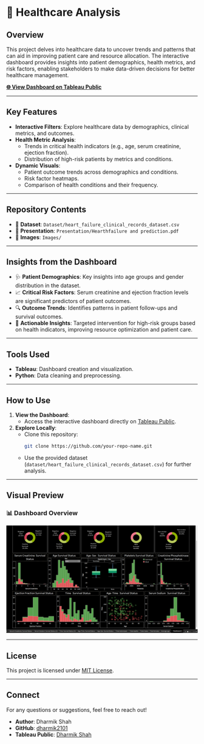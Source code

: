 # 🏥 Healthcare Analysis

## Overview
This project delves into healthcare data to uncover trends and patterns that can aid in improving patient care and resource allocation. The interactive dashboard provides insights into patient demographics, health metrics, and risk factors, enabling stakeholders to make data-driven decisions for better healthcare management.

**[🌐 View Dashboard on Tableau Public](https://public.tableau.com/app/profile/dharmik.shah2873/viz/HealthCare_Analysis/Dashboard1?publish=yes)**

---

## Key Features
- **Interactive Filters**: Explore healthcare data by demographics, clinical metrics, and outcomes.
- **Health Metric Analysis**:
  - Trends in critical health indicators (e.g., age, serum creatinine, ejection fraction).
  - Distribution of high-risk patients by metrics and conditions.
- **Dynamic Visuals**:
  - Patient outcome trends across demographics and conditions.
  - Risk factor heatmaps.
  - Comparison of health conditions and their frequency.

---

## Repository Contents
- 📂 **Dataset**: `Dataset/heart_failure_clinical_records_dataset.csv`
- 📂 **Presentation**: `Presentation/Hearthfailure and prediction.pdf`
- 📂 **Images**: `Images/`

---

## Insights from the Dashboard
- 🩺 **Patient Demographics**: Key insights into age groups and gender distribution in the dataset.
- 📈 **Critical Risk Factors**: Serum creatinine and ejection fraction levels are significant predictors of patient outcomes.
- 🔍 **Outcome Trends**: Identifies patterns in patient follow-ups and survival outcomes.
- 🌟 **Actionable Insights**: Targeted intervention for high-risk groups based on health indicators, improving resource optimization and patient care.

---

## Tools Used
- **Tableau**: Dashboard creation and visualization.
- **Python**: Data cleaning and preprocessing.

---

## How to Use
1. **View the Dashboard**:
   - Access the interactive dashboard directly on [Tableau Public](https://public.tableau.com/app/profile/dharmik.shah2873/viz/HealthCare_Analysis/Dashboard1?publish=yes).
2. **Explore Locally**:
   - Clone this repository:
     ```bash
     git clone https://github.com/your-repo-name.git
     ```
   - Use the provided dataset (`dataset/heart_failure_clinical_records_dataset.csv`) for further analysis.

---

## Visual Preview

### 📊 Dashboard Overview
![Dashboard Overview](Images/Dashboard.png)

---

## License
This project is licensed under [MIT License](LICENSE).

---

## Connect
For any questions or suggestions, feel free to reach out!

- **Author**: Dharmik Shah
- **GitHub**: [dharmik2101](https://github.com/dharmik2101)
- **Tableau Public**: [Dharmik Shah](https://public.tableau.com/app/profile/dharmik.shah2873)
